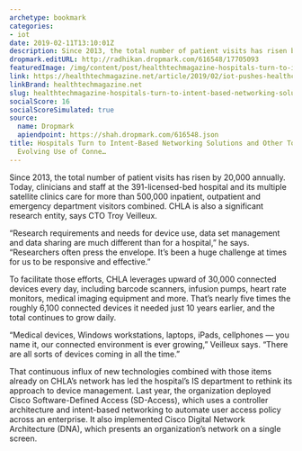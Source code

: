 ```yaml
---
archetype: bookmark
categories:
- iot
date: 2019-02-11T13:10:01Z
description: Since 2013, the total number of patient visits has risen by 20,000 annually.
dropmark.editURL: http://radhikan.dropmark.com/616548/17705093
featuredImage: /img/content/post/healthtechmagazine-hospitals-turn-to-intent-based-networking-solutions-and-other-tools-to-manage-evolving-use-of-conne.jpg
link: https://healthtechmagazine.net/article/2019/02/iot-pushes-healthcare-organizations-boost-network-capacity
linkBrand: healthtechmagazine.net
slug: healthtechmagazine-hospitals-turn-to-intent-based-networking-solutions-and-other-tools-to-manage-evolving-use-of-conne
socialScore: 16
socialScoreSimulated: true
source:
  name: Dropmark
  apiendpoint: https://shah.dropmark.com/616548.json
title: Hospitals Turn to Intent-Based Networking Solutions and Other Tools to Manage
  Evolving Use of Conne…
---
```

Since 2013, the total number of patient visits has risen by 20,000 annually. Today, clinicians and staff at the 391-licensed-bed hospital and its multiple satellite clinics care for more than 500,000 inpatient, outpatient and emergency department visitors combined. CHLA is also a significant research entity, says CTO Troy Veilleux.

“Research requirements and needs for device use, data set management and data sharing are much different than for a hospital,” he says. “Researchers often press the envelope. It’s been a huge challenge at times for us to be responsive and effective.”

To facilitate those efforts, CHLA leverages upward of 30,000 connected devices every day, including barcode scanners, infusion pumps, heart rate monitors, medical imaging equipment and more. That’s nearly five times the roughly 6,100 connected devices it needed just 10 years earlier, and the total continues to grow daily.

“Medical devices, Windows workstations, laptops, iPads, cellphones — you name it, our connected environment is ever growing,” Veilleux says. “There are all sorts of devices coming in all the time.”

That continuous influx of new technologies combined with those items already on CHLA’s network has led the hospital’s IS department to rethink its approach to device management. Last year, the organization deployed Cisco Software-Defined Access (SD-Access), which uses a controller architecture and intent-based networking to automate user access policy across an enterprise. It also implemented Cisco Digital Network Architecture (DNA), which presents an organization’s network on a single screen.

